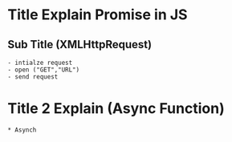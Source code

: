 # Title Explain Promise in JS
## Sub Title (XMLHttpRequest)
    - intialze request
    - open ("GET","URL")
    - send request


# Title 2 Explain (Async Function)

    * Asynch